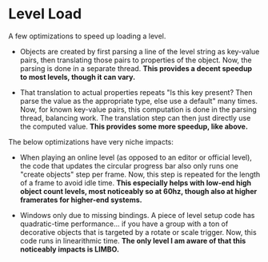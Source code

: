 # Level Load

A few optimizations to speed up loading a level.

- Objects are created by first parsing a line of the level string as key-value pairs, then translating those pairs to properties of the object. Now, the parsing is done in a separate thread. **This provides a decent speedup to most levels, though it can vary.**

- That translation to actual properties repeats "Is this key present? Then parse the value as the appropriate type, else use a default" many times. Now, for known key-value pairs, this computation is done in the parsing thread, balancing work. The translation step can then just directly use the computed value. **This provides some more speedup, like above.**

The below optimizations have very niche impacts:

- When playing an online level (as opposed to an editor or official level), the code that updates the circular progress bar also only runs one "create objects" step per frame. Now, this step is repeated for the length of a frame to avoid idle time. **This especially helps with low-end high object count levels, most noticeably so at 60hz, though also at higher framerates for higher-end systems.**

- <cy>Windows only due to missing bindings.</cy> A piece of level setup code has quadratic-time performance... if you have a group with a ton of decorative objects that is targeted by a rotate or scale trigger. Now, this code runs in linearithmic time. **The only level I am aware of that this noticeably impacts is LIMBO.**
